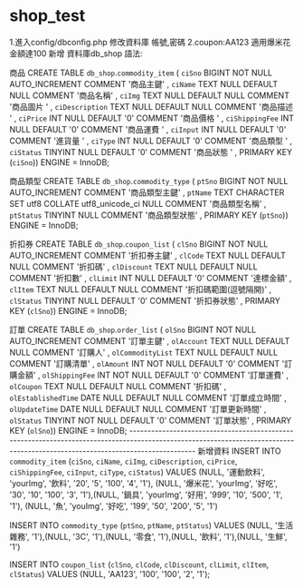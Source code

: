 # shop_test
1.進入config/dbconfig.php 修改資料庫 帳號,密碼
2.coupon:AA123 適用爆米花 金額達100
新增 資料庫db_shop
語法:

商品
CREATE TABLE `db_shop`.`commodity_item` ( `ciSno` BIGINT NOT NULL AUTO_INCREMENT COMMENT '商品主鍵' , `ciName` TEXT NULL DEFAULT NULL COMMENT '商品名稱' , `ciImg` TEXT NULL DEFAULT NULL COMMENT '商品圖片 ' , `ciDescription` TEXT NULL DEFAULT NULL COMMENT '商品描述 ' , `ciPrice` INT NULL DEFAULT '0' COMMENT '商品價格 ' , `ciShippingFee` INT NULL DEFAULT '0' COMMENT '商品運費 ' , `ciInput` INT NULL DEFAULT '0' COMMENT '進貨量 ' , `ciType` INT NULL DEFAULT '0' COMMENT '商品類型 ' , `ciStatus` TINYINT NULL DEFAULT '0' COMMENT '商品狀態 ' , PRIMARY KEY (`ciSno`)) ENGINE = InnoDB;

商品類型
CREATE TABLE `db_shop`.`commodity_type` ( `ptSno` BIGINT NOT NULL AUTO_INCREMENT COMMENT '商品類型主鍵' , `ptName` TEXT CHARACTER SET utf8 COLLATE utf8_unicode_ci NULL COMMENT '商品類型名稱' , `ptStatus` TINYINT NULL COMMENT '商品類型狀態' , PRIMARY KEY (`ptSno`)) ENGINE = InnoDB;

折扣券
CREATE TABLE `db_shop`.`coupon_list` ( `clSno` BIGINT NOT NULL AUTO_INCREMENT COMMENT '折扣券主鍵' , `clCode` TEXT NULL DEFAULT NULL COMMENT '折扣碼' , `clDiscount` TEXT NULL DEFAULT NULL COMMENT '折扣數' , `clLimit` INT NULL DEFAULT '0' COMMENT '達標金額' , `clItem` TEXT NULL DEFAULT NULL COMMENT '折扣碼範圍(逗號隔開)' , `clStatus` TINYINT NULL DEFAULT '0' COMMENT '折扣券狀態' , PRIMARY KEY (`clSno`)) ENGINE = InnoDB;

訂單
CREATE TABLE `db_shop`.`order_list` ( `olSno` BIGINT NOT NULL AUTO_INCREMENT COMMENT '訂單主鍵' , `olAccount` TEXT NULL DEFAULT NULL COMMENT '訂購人' , `olCommodityList` TEXT NULL DEFAULT NULL COMMENT '訂購清單' , `olAmount` INT NOT NULL DEFAULT '0' COMMENT '訂購金額' , `olShippingFee` INT NOT NULL DEFAULT '0' COMMENT '訂單運費' , `olCoupon` TEXT NULL DEFAULT NULL COMMENT '折扣碼' , `olEstablishedTime` DATE NULL DEFAULT NULL COMMENT '訂單成立時間' , `olUpdateTime` DATE NULL DEFAULT NULL COMMENT '訂單更新時間' , `olStatus` TINYINT NOT NULL DEFAULT '0' COMMENT '訂單狀態' , PRIMARY KEY (`olSno`)) ENGINE = InnoDB;
*------------------------------------------------------------------------------------------------------------------------------------------------------------------------------*
新增資料
INSERT INTO `commodity_item` (`ciSno`, `ciName`, `ciImg`, `ciDescription`, `ciPrice`, `ciShippingFee`, `ciInput`, `ciType`, `ciStatus`) VALUES (NULL, '運動飲料', 'yourImg', '飲料', '20', '5', '100', '4', '1'), (NULL, '爆米花', 'yourImg', '好吃', '30', '10', '100', '3', '1'),(NULL, '鍋具', 'yourImg', '好用', '999', '10', '500', '1', '1'), (NULL, '魚', 'youImg', '好吃', '199', '50', '200', '5', '1')

INSERT INTO `commodity_type` (`ptSno`, `ptName`, `ptStatus`) VALUES (NULL, '生活雜務', '1'),(NULL, '3C', '1'),(NULL, '零食', '1'),(NULL, '飲料', '1'),(NULL, '生鮮', '1')

INSERT INTO `coupon_list` (`clSno`, `clCode`, `clDiscount`, `clLimit`, `clItem`, `clStatus`) VALUES (NULL, 'AA123', '100', '100', '2', '1');



